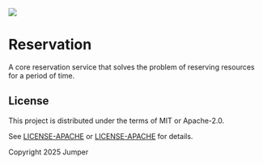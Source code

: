 ![](https://github.com/tyrchen/rust-lib-template/workflows/build/badge.svg)

# Reservation

A core reservation service that solves the problem of reserving resources for a period of time.


## License

This project is distributed under the terms of MIT or Apache-2.0.

See [LICENSE-APACHE](LICENSE-APACHE.txt) or [LICENSE-APACHE](LICENSE-APACHE.txt) for details.

Copyright 2025 Jumper
